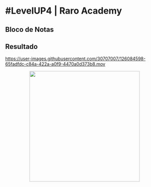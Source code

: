 # #LevelUP4 | Raro Academy  
  
## Bloco de Notas 


## Resultado
https://user-images.githubusercontent.com/30707007/126084598-65fadfdc-c84a-422a-a0f9-4470a0d373b8.mov
  
<center>
<p float="center">    
  <img src="https://user-images.githubusercontent.com/30707007/126084702-4d4dc73b-a7cc-49b5-a1ff-2c1ea510f7cb.png" width="350" />  
</p>
</center>  

